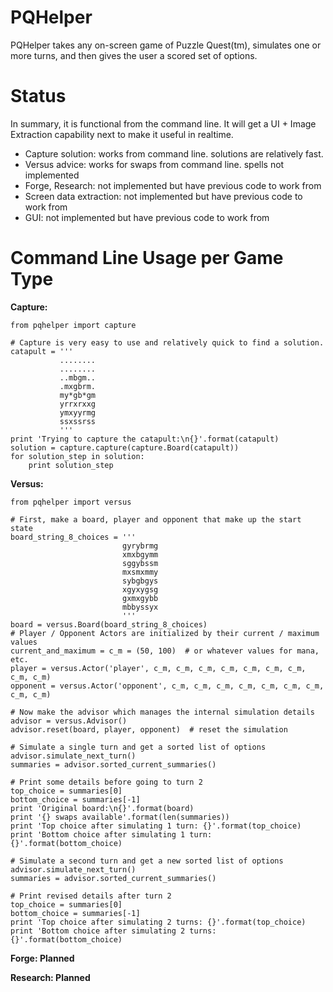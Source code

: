 PQHelper
========

PQHelper takes any on-screen game of Puzzle Quest(tm), simulates one or more
turns, and then gives the user a scored set of options.


Status
======

In summary, it is functional from the command line. It will get a UI + Image
Extraction capability next to make it useful in realtime.

- Capture solution: works from command line. solutions are relatively fast.
- Versus advice: works for swaps from command line. spells not implemented
- Forge, Research: not implemented but have previous code to work from
- Screen data extraction: not implemented but have previous code to work from
- GUI: not implemented but have previous code to work from

Command Line Usage per Game Type
================

**Capture:**

    from pqhelper import capture

    # Capture is very easy to use and relatively quick to find a solution.
    catapult = '''
               ........
               ........
               ..mbgm..
               .mxgbrm.
               my*gb*gm
               yrrxrxxg
               ymxyyrmg
               ssxssrss
               '''
    print 'Trying to capture the catapult:\n{}'.format(catapult)
    solution = capture.capture(capture.Board(catapult))
    for solution_step in solution:
        print solution_step


**Versus:**

    from pqhelper import versus

    # First, make a board, player and opponent that make up the start state
    board_string_8_choices = '''
                             gyrybrmg
                             xmxbgymm
                             sggybssm
                             mxsmxmmy
                             sybgbgys
                             xgyxygsg
                             gxmxgybb
                             mbbyssyx
                             '''
    board = versus.Board(board_string_8_choices)
    # Player / Opponent Actors are initialized by their current / maximum values
    current_and_maximum = c_m = (50, 100)  # or whatever values for mana, etc.
    player = versus.Actor('player', c_m, c_m, c_m, c_m, c_m, c_m, c_m, c_m, c_m)
    opponent = versus.Actor('opponent', c_m, c_m, c_m, c_m, c_m, c_m, c_m, c_m, c_m)

    # Now make the advisor which manages the internal simulation details
    advisor = versus.Advisor()
    advisor.reset(board, player, opponent)  # reset the simulation

    # Simulate a single turn and get a sorted list of options
    advisor.simulate_next_turn()
    summaries = advisor.sorted_current_summaries()

    # Print some details before going to turn 2
    top_choice = summaries[0]
    bottom_choice = summaries[-1]
    print 'Original board:\n{}'.format(board)
    print '{} swaps available'.format(len(summaries))
    print 'Top choice after simulating 1 turn: {}'.format(top_choice)
    print 'Bottom choice after simulating 1 turn: {}'.format(bottom_choice)

    # Simulate a second turn and get a new sorted list of options
    advisor.simulate_next_turn()
    summaries = advisor.sorted_current_summaries()

    # Print revised details after turn 2
    top_choice = summaries[0]
    bottom_choice = summaries[-1]
    print 'Top choice after simulating 2 turns: {}'.format(top_choice)
    print 'Bottom choice after simulating 2 turns: {}'.format(bottom_choice)

**Forge: Planned**

**Research: Planned**
